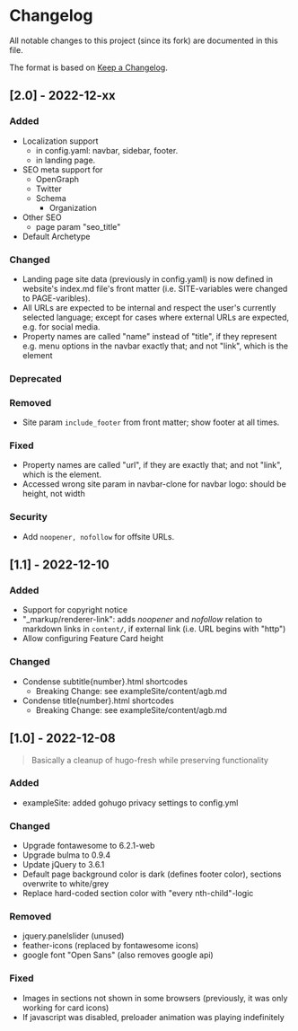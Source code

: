 # Changelog

All notable changes to this project (since its fork) are documented in this file.

The format is based on [Keep a Changelog](https://keepachangelog.com/en/1.0.0/).


## [2.0] - 2022-12-xx

### Added

* Localization support
  * in config.yaml: navbar, sidebar, footer.
  * in landing page.
* SEO meta support for
  * OpenGraph
  * Twitter
  * Schema
    * Organization
* Other SEO
  * page param "seo_title"
* Default Archetype


### Changed

* Landing page site data (previously in config.yaml) is now defined in website's index.md file's front matter (i.e. SITE-variables were changed to PAGE-varibles).
* All URLs are expected to be internal and respect the user's currently selected language; except for cases where external URLs are expected, e.g. for social media.
* Property names are called "name" instead of "title", if they represent e.g. menu options in the navbar exactly that; and not "link", which is the element


### Deprecated


### Removed

* Site param `include_footer` from front matter; show footer at all times.


### Fixed

* Property names are called "url", if they are exactly that; and not "link", which is the element.
* Accessed wrong site param in navbar-clone for navbar logo: should be height, not width


### Security

* Add `noopener, nofollow` for offsite URLs.


## [1.1] - 2022-12-10

### Added

* Support for copyright notice
* "_markup/renderer-link": adds *noopener* and *nofollow* relation to markdown links in `content/`, if external link (i.e. URL begins with "http")
* Allow configuring Feature Card height


### Changed

* Condense subtitle{number}.html shortcodes
  * Breaking Change: see exampleSite/content/agb.md
* Condense title{number}.html shortcodes
  * Breaking Change: see exampleSite/content/agb.md


## [1.0] - 2022-12-08

> Basically a cleanup of hugo-fresh while preserving functionality


### Added

* exampleSite: added gohugo privacy settings to config.yml


### Changed

* Upgrade fontawesome to 6.2.1-web
* Upgrade bulma to 0.9.4
* Update jQuery to 3.6.1
* Default page background color is dark (defines footer color), sections overwrite to white/grey
* Replace hard-coded section color with "every nth-child"-logic


### Removed

* jquery.panelslider (unused)
* feather-icons (replaced by fontawesome icons)
* google font "Open Sans" (also removes google api)


### Fixed

* Images in sections not shown in some browsers (previously, it was only working for card icons)
* If javascript was disabled, preloader animation was playing indefinitely
